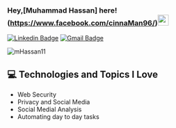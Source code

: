 
### Hey,[Muhammad Hassan] here!(https://www.facebook.com/cinnaMan96/)<img src="https://media.giphy.com/media/hvRJCLFzcasrR4ia7z/giphy.gif" width="25px">


[![Linkedin Badge](https://img.shields.io/badge/-MuhammadHassan-blue?style=flat-square&logo=Linkedin&logoColor=white&link=https://www.linkedin.com/in/mhassan11)](https://www.linkedin.com/in/mhassan11) [![Gmail Badge](https://img.shields.io/badge/-Hassan-c14438?style=flat-square&logo=Gmail&logoColor=white&link=mailto:mhassan.3939@gmail.com)](mailto:mhassan.3939@gmail.com) 
<p align="left"> <img src="https://komarev.com/ghpvc/?username=mHassan11" alt="mHassan11" /> </p>

## :computer: Technologies and Topics I Love
* Web Security
* Privacy and Social Media
* Social Medial Analysis
* Automating day to day tasks

<!--
**mHassan11/mHassan11** is a ✨ _special_ ✨ repository because its `README.md` (this file) appears on your GitHub profile.

Here are some ideas to get you started:

- 🔭 I’m currently working on ...
- 🌱 I’m currently learning ...
- 👯 I’m looking to collaborate on ...
- 🤔 I’m looking for help with ...
- 💬 Ask me about ...
- 📫 How to reach me: ...
- 😄 Pronouns: ...
- ⚡ Fun fact: ...
-->
